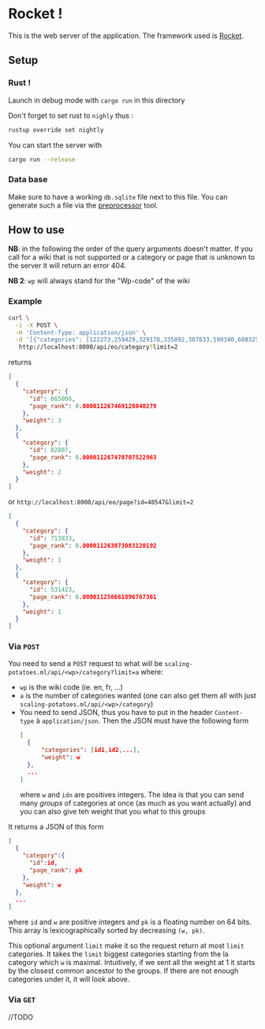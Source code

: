 # Rocket !
This is the web server of the application. The framework used is [Rocket](https://rocket.rs).

## Setup
### Rust !
Launch in debug mode with `cargo run` in this directory

Don't forget to set rust to `nighly` thus :
```bash
rustup override set nightly
```

You can start the server with
```bash
cargo run --release
```

### Data base
Make sure to have a working `db.sqlite` file next to this file. You can generate such a file via the
[preprocessor](../wikipedia-db/README.md) tool.

## How to use
**NB**: in the following the order of the query arguments doesn't matter. If you call for a wiki that is not 
supported or a category or page that is unknown to the server it will return an error 404.

**NB 2**: `wp` will always stand for the "Wp-code" of the wiki
### Example
```bash
curl \
  -i -X POST \
  -H 'Content-Type: application/json' \
  -d '[{"categories": [122273,259429,329178,335892,387833,599340,608325,609952,664904,665006],"weight": 1},{"categories": [82807,161473,665006],"weight": 2}]' \
   http://localhost:8000/api/eo/category?limit=2
```
returns
```json
[
  {
    "category": {
      "id": 665006,
      "page_rank": 0.000011267469128040279
    },
    "weight": 3
  },
  {
    "category": {
      "id": 82807,
      "page_rank": 0.000011267470707522963
    },
    "weight": 2
  }
]
```


or `http://localhost:8000/api/eo/page?id=40547&limit=2`

```json
[
  {
    "category": {
      "id": 713833,
      "page_rank": 0.000011263873083120192
    },
    "weight": 1
  },
  {
    "category": {
      "id": 531423,
      "page_rank": 0.000011256661896767361
    },
    "weight": 1
  }
]
```
### Via `POST`

You need to send a `POST` request to what will be `scaling-potatoes.ml/api/<wp>/category?limit=a` where:
- `wp` is the wiki code (ie. en, fr, ...)
- `a` is the number of categories wanted (one can also get them all with just `scaling-potatoes.ml/api/<wp>/category`)
- You need to send JSON, thus you have to put in the header `Content-type` à `application/json`. Then the JSON must 
  have the following form
  ```json
  [
    {
        "categories": [id1,id2,...],
        "weight": w
    },
    ...
  ]
  ```
  where `w` and `idn` are positives integers. The idea is that you can send many *groups* of categories at once (as 
  much as you want actually) and you can also give teh weight that you what to this groups

It returns a JSON of this form
```json
[
  {
    "category":{
      "id":id,
      "page_rank": pk
    },
    "weight": w
  },
  ...
]
```
where `id` and `w` are positive integers and `pk` is a floating number on 64 bits. This array is lexicographically 
sorted by decreasing `(w, pk)`.

This optional argument `limit` make it so the request return at most `limit` categories. It takes the `limit` 
biggest categories starting from the la category which `w` is maximal. Intuitively, if we sent all the weight at 1 
it starts by the closest common ancestor to the groups. If there are not enough categories under it, it will look above.

### Via `GET`
//TODO